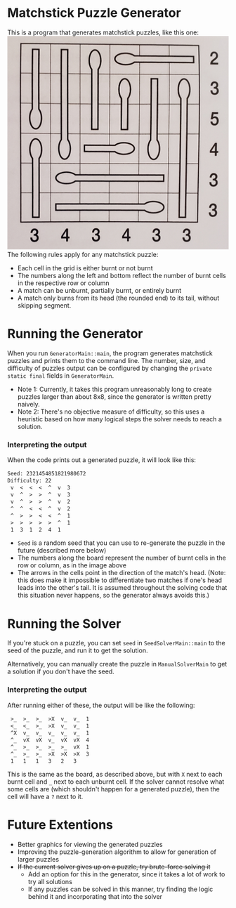 # Matchstick Puzzle Generator

This is a program that generates matchstick puzzles, like this one:
![alt text](example_puzzle_image.jpg)
The following rules apply for any matchstick puzzle:
- Each cell in the grid is either burnt or not burnt
- The numbers along the left and bottom reflect the number of burnt cells in the respective row or column
- A match can be unburnt, partially burnt, or entirely burnt
- A match only burns from its head (the rounded end) to its tail, without skipping segment.

# Running the Generator
When you run `GeneratorMain::main`, the program generates matchstick puzzles and prints them to the command line.
The number, size, and difficulty of puzzles output can be configured by changing the `private static final` fields in `GeneratorMain`.
- Note 1: Currently, it takes this program unreasonably long to create puzzles larger than about 8x8, since the generator is written pretty naively.
- Note 2: There's no objective measure of difficulty, so this uses a heuristic based on how many logical steps the solver needs to reach a solution.

### Interpreting the output
When the code prints out a generated puzzle, it will look like this:
```
Seed: 2321454851821980672
Difficulty: 22
 v  <  <  <  ^  v  3
 v  ^  >  >  ^  v  3
 v  ^  >  >  ^  v  2
 ^  ^  <  <  ^  v  2
 ^  >  >  <  <  ^  1
 >  >  >  >  >  ^  1
 1  3  1  2  4  1 
```
- `Seed` is a random seed that you can use to re-generate the puzzle in the future (described more below)
- The numbers along the board represent the number of burnt cells in the row or column, as in the image above
- The arrows in the cells point in the direction of the match's head.
(Note: this does make it impossible to differentiate two matches if one's head leads into the other's tail.
It is assumed throughout the solving code that this situation never happens, so the generator always avoids this.)

# Running the Solver
If you're stuck on a puzzle, you can set `seed` in `SeedSolverMain::main` to the seed of the puzzle, and run it to get the solution.

Alternatively, you can manually create the puzzle in `ManualSolverMain` to get a solution if you don't have the seed.

### Interpreting the output
After running either of these, the output will be like the following:
```
 >_  >_  >_  >X  v_  v_  1
 <_  <_  >_  >X  v_  v_  1
 ^X  v_  v_  v_  v_  v_  1
 ^_  vX  vX  v_  vX  vX  4
 ^_  >_  >_  >_  >_  vX  1
 ^_  >_  >_  >X  >X  >X  3
 1   1   1   3   2   3  
```
This is the same as the board, as described above, but with `X` next to each burnt cell and `_` next to each unburnt cell.
If the solver cannot resolve what some cells are (which shouldn't happen for a generated puzzle), then the cell will have a `?` next to it.

# Future Extentions
- Better graphics for viewing the generated puzzles
- Improving the puzzle-generation algorithm to allow for generation of larger puzzles
- ~~If the current solver gives up on a puzzle, try brute-force solving it~~
    - Add an option for this in the generator, since it takes a lot of work to try all solutions
    - If any puzzles can be solved in this manner, try finding the logic behind it and incorporating that into the solver